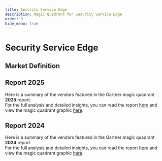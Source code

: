 ```yaml
---
title: Security Service Edge
description: Magic Quadrant for Security Service Edge
order: 3
hide_menu: true
---
```


# Security Service Edge

## Market Definition

## Report 2025

Here is a summary of the vendors featured in the Gartner magic quadrant **2025** report. <br/>For the full analysis and detailed insights, you can read the report
<a href="/docs/2025/security-service-edge.pdf" target="_blank" rel="noopener noreferrer">here</a>
and view the magic quadrant graphic
<a href="/docs/2025/security-service-edge.png" target="_blank" rel="noopener noreferrer">here</a>.

## Report 2024

Here is a summary of the vendors featured in the Gartner magic quadrant **2024** report. <br/>For the full analysis and detailed insights, you can read the report
<a href="/docs/2024/security-service-edge.pdf" target="_blank" rel="noopener noreferrer">here</a>
and view the magic quadrant graphic
<a href="/docs/2024/security-service-edge.png" target="_blank" rel="noopener noreferrer">here</a>.
